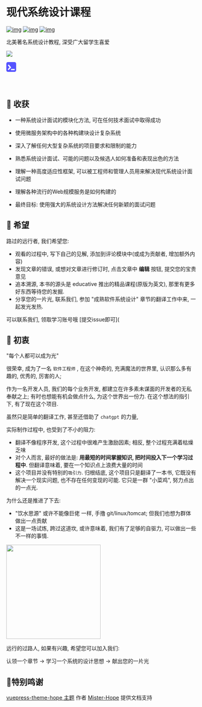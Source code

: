 # 现代系统设计课程

[![img](https://camo.githubusercontent.com/d7a1848c31255e9e113319b20bc1670fb63d479302d463d99676e41f8d9b86a7/68747470733a2f2f696d672e736869656c64732e696f2f6769746875622f666f726b732f49545472616e6c6174696f6e436c75622f4d6f6465726e53797374656d44657369676e496e746572766965773f7374796c653d736f6369616c)](https://camo.githubusercontent.com/d7a1848c31255e9e113319b20bc1670fb63d479302d463d99676e41f8d9b86a7/68747470733a2f2f696d672e736869656c64732e696f2f6769746875622f666f726b732f49545472616e6c6174696f6e436c75622f4d6f6465726e53797374656d44657369676e496e746572766965773f7374796c653d736f6369616c) [![img](https://camo.githubusercontent.com/1626ffae7fbc558225ff1cc0cab5acf2f047c054fceaf621dcf7a3c139ae6596/68747470733a2f2f696d672e736869656c64732e696f2f6769746875622f77617463686572732f49545472616e6c6174696f6e436c75622f4d6f6465726e53797374656d44657369676e496e746572766965773f7374796c653d736f6369616c)](https://camo.githubusercontent.com/1626ffae7fbc558225ff1cc0cab5acf2f047c054fceaf621dcf7a3c139ae6596/68747470733a2f2f696d672e736869656c64732e696f2f6769746875622f77617463686572732f49545472616e6c6174696f6e436c75622f4d6f6465726e53797374656d44657369676e496e746572766965773f7374796c653d736f6369616c) [![img](https://camo.githubusercontent.com/23cf3a43d44487aece1b23015269092cf616a1518db38a24c37df5ad1b16cc9c/68747470733a2f2f696d672e736869656c64732e696f2f6769746875622f73746172732f49545472616e6c6174696f6e436c75622f4d6f6465726e53797374656d44657369676e496e746572766965773f7374796c653d736f6369616c)](https://camo.githubusercontent.com/23cf3a43d44487aece1b23015269092cf616a1518db38a24c37df5ad1b16cc9c/68747470733a2f2f696d672e736869656c64732e696f2f6769746875622f73746172732f49545472616e6c6174696f6e436c75622f4d6f6465726e53797374656d44657369676e496e746572766965773f7374796c653d736f6369616c)

北美著名系统设计教程, 深受广大留学生喜爱

[![](https://badgen.net/badge/Github/ModernSystemDesign/21D789?icon=github)](https://github.com/ITTranlationClub/ModernSystemDesignInterview)

<div >
  <a href="https://www.educative.io"><svg viewBox="0 0 100 100" fill="currentColor" style="color:#5553FF" xmlns="http://www.w3.org/2000/svg" height="26px" class="hide-enterprise-nav text-logo dark:text-white"><path d="M83.3333 0H16.6667C7.46115 0 0 7.46115 0 16.6667V83.326C0 92.5315 7.46115 99.9927 16.6593 99.9927H83.326C92.5315 99.9927 100 92.5388 100 83.3333V16.6667C100 7.46115 92.5388 0 83.3333 0ZM22.4861 81.5597L14.871 74.5896C14.3433 74.0985 14.3067 73.2703 14.7977 72.7353L31.479 54.5001C31.9261 54.0164 31.9408 53.2762 31.5157 52.7704L15.9191 34.2348C15.4573 33.6778 15.5233 32.8569 16.0803 32.3879L23.9666 25.7402C24.5236 25.2785 25.3445 25.3445 25.8135 25.9015L48.7101 53.1369C49.1352 53.6426 49.1205 54.3829 48.6734 54.8739L24.333 81.4937C23.842 82.0141 23.0211 82.0507 22.4934 81.567L22.4861 81.5597ZM85.5981 81.1346C85.5981 81.8602 85.0117 82.4465 84.2861 82.4465H48.9226C48.197 82.4465 47.6107 81.8602 47.6107 81.1346V71.416C47.6107 70.6904 48.197 70.1041 48.9226 70.1041H84.2861C85.0117 70.1041 85.5981 70.6904 85.5981 71.416V81.1346Z" fill="currentColor"></path></svg></a></div>
<div style="height:30px"></div>

<div style="height:10px"></div>

## 🌈 收获

- 一种系统设计面试的模块化方法, 可在任何技术面试中取得成功

- 使用微服务架构中的各种构建块设计复杂系统

- 深入了解任何大型复杂系统的项目要求和限制的能力

- 熟悉系统设计面试、可能的问题以及候选人如何准备和表现出色的方法

- 理解一种高度适应性框架, 可以被工程师和管理人员用来解决现代系统设计面试问题

- 理解各种流行的Web规模服务是如何构建的

- 最终目标:  使用强大的系统设计方法解决任何新颖的面试问题

## 🥇 希望

路过的远行者, 我们希望您:

- 观看的过程中,  写下自己的见解,  添加到评论模块中(或成为贡献者,  增加额外内容)
- 发现文章的错误,  或想对文章进行修订时,  点击文章中 **编辑** 按钮,  提交您的宝贵意见
- 追本溯源,  本书的源头是 educative 推出的精品课程(原版为英文),  那里有更多好东西等待您的发掘.
- 分享您的一片光,  联系我们, 参加 "成熟软件系统设计" 章节的翻译工作中来, 一起发光发热.

可以联系我们,  领取学习账号哦 [提交issue即可](

## 🎉 初衷

"每个人都可以成为光"

很荣幸,  成为了一名 `软件工程师` ,  在这个神奇的,  充满魔法的世界里,  认识那么多有趣的,  优秀的,  厉害的人;

作为一名开发人员,  我们的每个业务开发,  都建立在许多素未谋面的开发者的无私奉献之上;  有时也想能有机会做点什么,  为这个世界出一份力.  在这个想法的指引下, 有了现在这个项目.

虽然只是简单的翻译工作,  甚至还借助了 `chatgpt` 的力量,

实际制作过程中,  也受到了不小的阻力:

- 翻译不像程序开发,  这个过程中很难产生激励因素;  相反, 整个过程充满着枯燥乏味
- 对个人而言,  最好的做法是:  **用最短的时间掌握知识, 把时间投入下一个学习过程中**.  但翻译意味着,  要在一个知识点上浪费大量的时间
- 这个项目并没有特别的`吸引力`.  归根结底,  这个项目只是翻译了一本书,  它既没有解决一个现实问题,  也不存在任何变现的可能.  它只是一群 "小菜鸡",  努力点出的一点光.

为什么还是推进了下去:

- "饮水思源" 或许不能像巨佬 一样,  手撸 git/linux/tomcat;  但我们也想为群体做出一点贡献
- 这是一场试炼,  跨过这道坎, 或许意味着, 我们有了足够的自驱力, 可以做出一些不一样的事情.

<img src="https://cdn.jsdelivr.net/gh/gaoxiang15125/BlogImage@master/dva.jpg" width='250' height='250' />

远行的过路人, 如果有兴趣, 希望您可以加入我们:

认领一个章节 -> 学习一个系统的设计思想 -> 献出您的一片光

## 🎊特别鸣谢

[vuepress-theme-hope 主题](https://vuepress-theme-hope.github.io/v2/) 作者 [Mister-Hope](https://github.com/Mister-Hope) 提供文档支持

